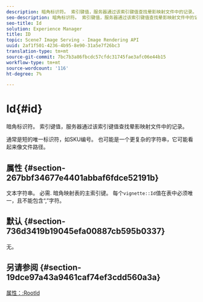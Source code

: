 ```yaml
---
description: 暗角标识符。 索引键值，服务器通过该索引键值查找晕影映射文件中的记录。
seo-description: 暗角标识符。 索引键值，服务器通过该索引键值查找晕影映射文件中的记录。
seo-title: Id
solution: Experience Manager
title: ID
topic: Scene7 Image Serving - Image Rendering API
uuid: 2af1f501-4236-4b95-8e90-31a5e7f26bc3
translation-type: tm+mt
source-git-commit: 7bc7b3a86fbcdc57cfdc31745fae3afc06e44b15
workflow-type: tm+mt
source-wordcount: '116'
ht-degree: 7%

---
```



# Id{#id}

暗角标识符。 索引键值，服务器通过该索引键值查找晕影映射文件中的记录。

通常是短的唯一标识符，如SKU编号。 也可能是一个更复杂的字符串，它可能看起来像文件路径。

## 属性 {#section-267bbf34677e4401abbaf6fdce52191b}

文本字符串。 必需. 暗角映射表的主索引键。 每个`vignette::Id`值在表中必须唯一，且不能包含“,”字符。

## 默认 {#section-736d3419b19045efa00887cb595b0337}

无。

## 另请参阅 {#section-19dce97a43a9461caf74ef3cdd560a3a}

[属性：:RootId](../../../../../ir-api/material-cat/image-rendering-api-ref/c-ir-material-catalog/c-ir-attributes-reference/r-ir-rootid.md#reference-54b42b7125824be593378c1accb70d5a)
